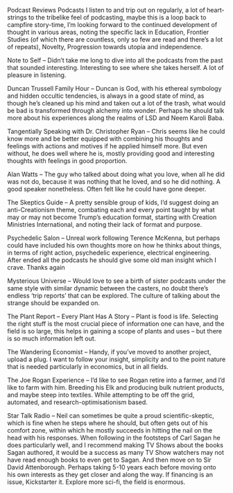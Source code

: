 Podcast Reviews
Podcasts I listen to and trip out on regularly, a lot of heart-strings to the tribelike feel of podcasting, maybe this is a loop back to campfire story-time, I’m looking forward to the continued development of thought in various areas, noting the specific lack in Education, Frontier Studies (of which there are countless, only so few are read and there’s a lot of repeats), Novelty, Progression towards utopia and independence.

Note to Self – Didn’t take me long to dive into all the podcasts from the past that sounded interesting. Interesting to see where she takes herself. A lot of pleasure in listening.

Duncan Trussell Family Hour – Duncan is God, with his ethereal symbology and hidden occultic tendencies, is always in a good state of mind, as though he’s cleaned up his mind and taken out a lot of the trash, what would be bad is transformed through alchemy into wonder. Perhaps he should talk more about his experiences along the realms of LSD and Neem Karoli Baba.

Tangentially Speaking with Dr. Christopher Ryan – Chris seems like he could know more and be better equipped with combining his thoughts and feelings with actions and motives if he applied himself more. But even without, he does well where he is, mostly providing good and interesting thoughts with feelings in good proportion.

Alan Watts – The guy who talked about doing what you love, when all he did was not do, because it was nothing that he loved, and so he did nothing. A good speaker nonetheless. Often felt like he could have gone deeper.

The Skeptics Guide – A pretty sensible group of kids, I’d suggest doing an anti-Creationism theme, combating each and every point taught by what may or may not become Trump’s education format, starting with Creation Ministries International, and noting their lack of format and purpose.

Psychedelic Salon – Unreal work following Terence McKenna, but perhaps could have included his own thoughts more on how he thinks about things, in terms of right action, psychedelic experience, electrical engineering. After ended all the podcasts he should give some old man insight which I crave. Thanks again

Mysterious Universe – Would love to see a birth of sister podcasts under the same style with similar dynamic between the casters, no doubt there’s endless ‘trip reports’ that can be explored. The culture of talking about the strange should be expanded on.

The Plant Report – Every Plant Has A Story – Plant is food is life. Selecting the right stuff is the most crucial piece of information one can have, and the field is so large, this helps in gaining a scope of plants and uses – but there is so much information left out.

The Wandering Economist – Handy, if you’ve moved to another project, upload a plug. I want to follow your insight, simplicity and to the point nature that is needed particularly in economics, but in all fields.

The Joe Rogan Experience – I’d like to see Rogan retire into a farmer, and I’d like to farm with him. Breeding his Elk and producing bulk nutrient products, and maybe steep into textiles. While attempting to be off the grid, automated, and research-optimisationism based.

Star Talk Radio – Neil can sometimes be quite a proud scientific-skeptic, which is fine when he steps where he should, but often gets out of his comfort zone, within which he mostly succeeds in hitting the nail on the head with his responses. When following in the footsteps of Carl Sagan he does particularly well, and I recommend making TV Shows about the books Sagan authored, it would be a success as many TV Show watchers may not have read enough books to even get to Sagan. And then move on to Sir David Attenborough. Perhaps taking 5-10 years each before moving onto his own interests as they get closer and along the way. If financing is an issue, Kickstarter it. Explore more sci-fi, the field is enormous.